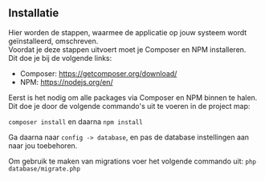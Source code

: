 ## Installatie

Hier worden de stappen, waarmee de applicatie op jouw systeem wordt geïnstalleerd, omschreven.  
Voordat je deze stappen uitvoert moet je Composer en NPM installeren.  
Dit doe je bij de volgende links:  
- Composer: https://getcomposer.org/download/
- NPM: https://nodejs.org/en/

Eerst is het nodig om alle packages via Composer en NPM binnen te halen.  
Dit doe je door de volgende commando's uit te voeren in de project map:

``composer install`` en daarna ``npm install``

Ga daarna naar `config -> database`, en pas de database instellingen aan naar jou toebehoren.

Om gebruik te maken van migrations voer het volgende commando uit: `php database/migrate.php`